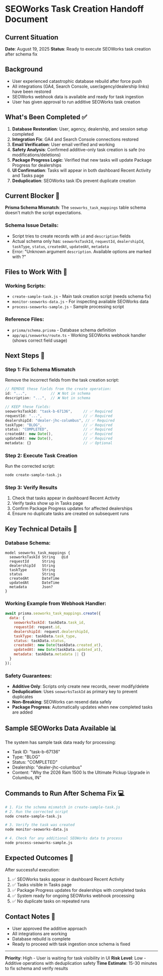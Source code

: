 # SEOWorks Task Creation Handoff Document

## Current Situation
**Date**: August 19, 2025
**Status**: Ready to execute SEOWorks task creation after schema fix

## Background
- User experienced catastrophic database rebuild after force push
- All integrations (GA4, Search Console, user/agency/dealership links) have been restored
- SEOWorks webhook data is available and ready for task ingestion
- User has given approval to run additive SEOWorks task creation

## What's Been Completed ✅
1. **Database Restoration**: User, agency, dealership, and session setup completed
2. **Integration Fix**: GA4 and Search Console connections restored
3. **Email Verification**: User email verified and working
4. **Safety Analysis**: Confirmed additive-only task creation is safe (no modifications/deletions)
5. **Package Progress Logic**: Verified that new tasks will update Package Progress for dealerships
6. **UI Confirmation**: Tasks will appear in both dashboard Recent Activity and Tasks page
7. **Deduplication**: SEOWorks task IDs prevent duplicate creation

## Current Blocker 🚫
**Prisma Schema Mismatch**: The `seoworks_task_mappings` table schema doesn't match the script expectations.

### Schema Issue Details:
- Script tries to create records with `id` and `description` fields
- Actual schema only has: `seoworksTaskId`, `requestId`, `dealershipId`, `taskType`, `status`, `createdAt`, `updatedAt`, `metadata`
- Error: "Unknown argument `description`. Available options are marked with ?"

## Files to Work With 📁

### Working Scripts:
- `create-sample-task.js` - Main task creation script (needs schema fix)
- `monitor-seoworks-data.js` - For inspecting available SEOWorks data
- `process-seoworks-sample.js` - Sample processing script

### Reference Files:
- `prisma/schema.prisma` - Database schema definition
- `app/api/seoworks/route.ts` - Working SEOWorks webhook handler (shows correct field usage)

## Next Steps 🎯

### Step 1: Fix Schema Mismatch
Remove the incorrect fields from the task creation script:
```javascript
// REMOVE these fields from the create operation:
id: "...",           // ❌ Not in schema
description: "...",  // ❌ Not in schema

// KEEP these fields:
seoworksTaskId: "task-b-67136",     // ✅ Required
requestId: "...",                   // ✅ Required  
dealershipId: "dealer-jhc-columbus", // ✅ Required
taskType: "BLOG",                   // ✅ Required
status: "COMPLETED",                // ✅ Required
createdAt: new Date(),              // ✅ Required
updatedAt: new Date(),              // ✅ Required
metadata: {}                        // ✅ Optional
```

### Step 2: Execute Task Creation
Run the corrected script:
```bash
node create-sample-task.js
```

### Step 3: Verify Results
1. Check that tasks appear in dashboard Recent Activity
2. Verify tasks show up in Tasks page
3. Confirm Package Progress updates for affected dealerships
4. Ensure no duplicate tasks are created on subsequent runs

## Key Technical Details 🔧

### Database Schema:
```prisma
model seoworks_task_mappings {
  seoworksTaskId String   @id
  requestId      String
  dealershipId   String
  taskType       String
  status         String
  createdAt      DateTime
  updatedAt      DateTime
  metadata       Json?
}
```

### Working Example from Webhook Handler:
```javascript
await prisma.seoworks_task_mappings.create({
  data: {
    seoworksTaskId: taskData.task_id,
    requestId: request.id,
    dealershipId: request.dealershipId,
    taskType: taskData.task_type,
    status: taskData.status,
    createdAt: new Date(taskData.created_at),
    updatedAt: new Date(taskData.updated_at),
    metadata: taskData.metadata || {}
  }
});
```

### Safety Guarantees:
- **Additive Only**: Scripts only create new records, never modify/delete
- **Deduplication**: Uses `seoworksTaskId` as primary key to prevent duplicates
- **Non-Breaking**: SEOWorks can resend data safely
- **Package Progress**: Automatically updates when new completed tasks are added

## Sample SEOWorks Data Available 📊
The system has sample task data ready for processing:
- Task ID: "task-b-67136"
- Type: "BLOG" 
- Status: "COMPLETED"
- Dealership: "dealer-jhc-columbus"
- Content: "Why the 2026 Ram 1500 Is the Ultimate Pickup Upgrade in Columbus, IN"

## Commands to Run After Schema Fix 💻
```bash
# 1. Fix the schema mismatch in create-sample-task.js
# 2. Run the corrected script
node create-sample-task.js

# 3. Verify the task was created
node monitor-seoworks-data.js

# 4. Check for any additional SEOWorks data to process
node process-seoworks-sample.js
```

## Expected Outcomes 🎉
After successful execution:
1. ✅ SEOWorks tasks appear in dashboard Recent Activity
2. ✅ Tasks visible in Tasks page
3. ✅ Package Progress updates for dealerships with completed tasks
4. ✅ System ready for ongoing SEOWorks webhook processing
5. ✅ No duplicate tasks on repeated runs

## Contact Notes 📝
- User approved the additive approach
- All integrations are working
- Database rebuild is complete
- Ready to proceed with task ingestion once schema is fixed

---
**Priority**: High - User is waiting for task visibility in UI
**Risk Level**: Low - Additive operations with deduplication safety
**Time Estimate**: 15-30 minutes to fix schema and verify results
